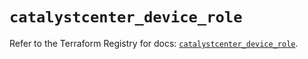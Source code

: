 # `catalystcenter_device_role`

Refer to the Terraform Registry for docs: [`catalystcenter_device_role`](https://registry.terraform.io/providers/ciscodevnet/catalystcenter/0.4.0/docs/resources/device_role).
